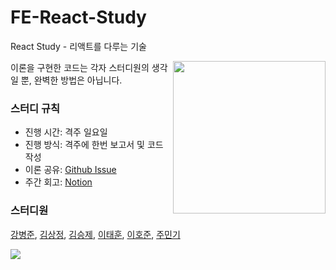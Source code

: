 # FE-React-Study
React Study - 리액트를 다루는 기술

<img src="https://bangdori.notion.site/image/https%3A%2F%2Fs3-us-west-2.amazonaws.com%2Fsecure.notion-static.com%2F8518369a-9e17-43ae-b102-b1d7cde394e0%2FUntitled.png?id=97b7447d-ba50-4ddc-91b4-e7dec34a6d0c&table=block&spaceId=00806414-a331-4fe5-9349-7a5c15857f83&width=1590&userId=&cache=v2" align="right" width="244px"/>
이론을 구현한 코드는 각자 스터디원의 생각일 뿐, 완벽한 방법은 아닙니다.

### 스터디 규칙
- 진행 시간: 격주 일요일
- 진행 방식: 격주에 한번 보고서 및 코드 작성
- 이론 공유: [Github Issue](https://github.com/mingking2/FE-React-Study/issues)
- 주간 회고: [Notion](https://bangdori.notion.site/e4044b84ccb74c36bbd8f226a16646b1)

### 스터디원
[강병준](https://github.com/BangDori),
[김상정](https://github.com/sangjung0),
[김승제](https://github.com/whitecity01),
[이태훈](https://github.com/Tentennball),
[이호준](https://github.com/hotteok00),
[주민기](https://github.com/mingking2)

<a href="https://github.com/mingking2/FE-React-Study/graphs/contributors">
  <img src="https://contrib.rocks/image?repo=mingking2/FE-React-Study" />
</a>
